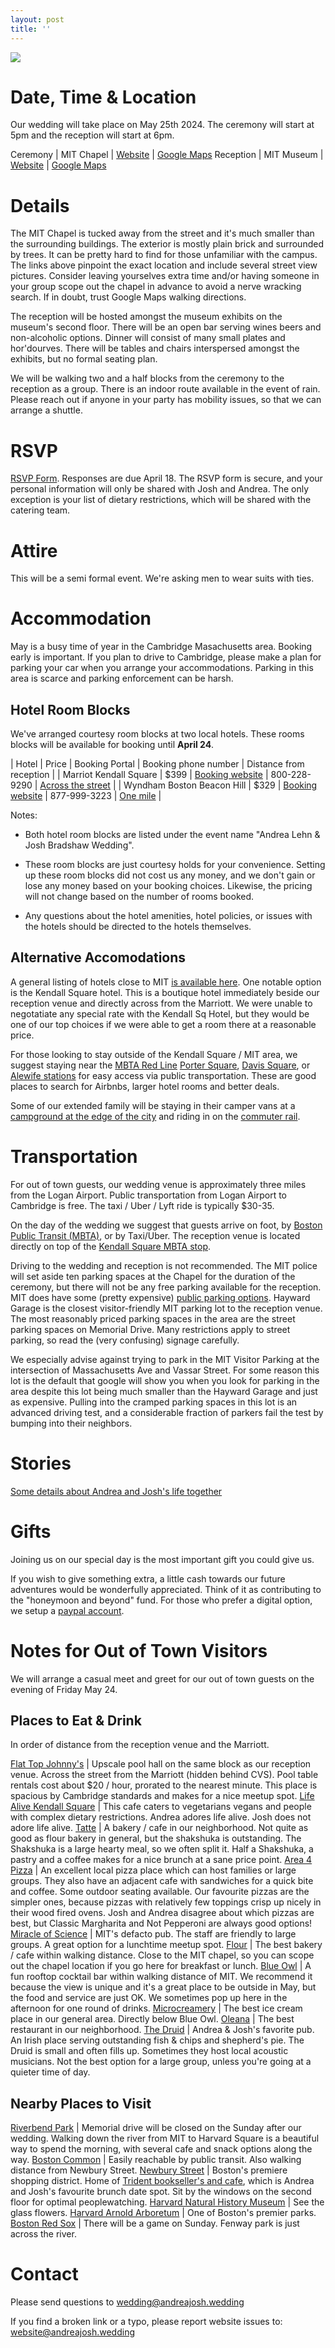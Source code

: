 ```yaml
---
layout: post
title: ''
---
```


![](img/main_picture.jpg)

# Date, Time & Location

Our wedding will take place on May 25th 2024. The ceremony will start at 5pm and the reception will start at 6pm. 

Ceremony | MIT Chapel | [Website](https://studentlife.mit.edu/cac/event-services-spaces/event-spaces/mit-chapel) | [Google Maps](https://maps.app.goo.gl/xRdoz4kD7amgpMMJ8)
Reception | MIT Museum | [Website](https://mitmuseum.mit.edu/) | [Google Maps](https://maps.app.goo.gl/asSMSx7WSqyuaUDC9)

# Details

The MIT Chapel is tucked away from the street and it's much smaller than the surrounding buildings. The exterior is mostly plain brick and surrounded by trees. It can be pretty hard to find for those unfamiliar with the campus. The links above pinpoint the exact location and include several street view pictures. Consider leaving yourselves extra time and/or having someone in your group scope out the chapel in advance to avoid a nerve wracking search. If in doubt, trust Google Maps walking directions.

The reception will be hosted amongst the museum exhibits on the museum's second floor. There will be an open bar serving wines beers and non-alcoholic options. Dinner will consist of many small plates and hor'dourves. There will be tables and chairs interspersed amongst the exhibits, but no formal seating plan.

We will be walking two and a half blocks from the ceremony to the reception as a group. There is an indoor route available in the event of rain. Please reach out if anyone in your party has mobility issues, so that we can arrange a shuttle.

# RSVP 

[RSVP Form](https://forms.gle/yNtpVW9MCpyCcn6j9). Responses are due April 18. The RSVP form is secure, and your personal information will only be shared with Josh and Andrea. The only exception is your list of dietary restrictions, which will be shared with the catering team.

# Attire

This will be a semi formal event. We're asking men to wear suits with ties. 

# Accommodation

May is a busy time of year in the Cambridge Masachusetts area. Booking early is important. If you plan to drive to Cambridge, please make a plan for parking your car when you arrange your accommodations. Parking in this area is scarce and parking enforcement can be harsh.

## Hotel Room Blocks

We've arranged courtesy room blocks at two local hotels. These rooms blocks will be available for booking until **April 24**.

| Hotel | Price | Booking Portal | Booking phone number | Distance from reception | 
| Marriot Kendall Square | $399 | [Booking website](https://www.marriott.com/events/start.mi?id=1705508530715&key=GRP) | 800-228-9290 | [Across the street](https://maps.app.goo.gl/fNaig7B3UQ6ftECcA) |
| Wyndham Boston Beacon Hill | $329 | [Booking website](https://www.wyndhamhotels.com/wyndham/boston-massachusetts/wyndham-boston-beacon-hill/rooms-rates?brand_id=HR&checkInDate=5/24/2024&checkOutDate=5/26/2024&useWRPoints=false&children=0&groupCode=0524ANDJOS&adults=1&rooms=1&loc=ChIJGzE9DS1l44kRoOhiASS_fHg&sessionId=1706298730) | 877-999-3223 | [One mile](https://maps.app.goo.gl/NvWc8aowYgpmi4uz5) |

Notes:

- Both hotel room blocks are listed under the event name "Andrea Lehn & Josh Bradshaw Wedding".

- These room blocks are just courtesy holds for your convenience. Setting up these room blocks did not cost us any money, and we don't gain or lose any money based on your booking choices. Likewise, the pricing will not change based on the number of rooms booked.

- Any questions about the hotel amenities, hotel policies, or issues with the hotels should be directed to the hotels themselves.

## Alternative Accomodations

A general listing of hotels close to MIT [is available here](https://commencement.mit.edu/guests/visiting-cambridge/accommodations). One notable option is the Kendall Square hotel. This is a boutique hotel immediately beside our reception venue and directly across from the Marriott. We were unable to negotatiate any special rate with the Kendall Sq Hotel, but they would be one of our top choices if we were able to get a room there at a reasonable price.

For those looking to stay outside of the Kendall Square / MIT area, we suggest staying near the [MBTA Red Line](https://cdn.mbta.com/sites/default/files/2022-12/2022-12-12-subway-map-v37f.pdf) [Porter Square](https://maps.app.goo.gl/4Fj5gcrcY5QdFHnz6), [Davis Square](https://maps.app.goo.gl/qLPQCDX8tfgtqZtZ9), or [Alewife stations](https://maps.app.goo.gl/H2DGYJ8CWRxAiugPA) for easy access via public transportation. These are good places to search for Airbnbs, larger hotel rooms and better deals.

Some of our extended family will be staying in their camper vans at a [campground at the edge of the city](https://spaciousskiescampgrounds.com/minute-man/) and riding in on the [commuter rail]( https://www.mbta.com/schedules/commuter-rail).

# Transportation

For out of town guests, our wedding venue is approximately three miles from the Logan Airport. Public transportation from Logan Airport to Cambridge is free. The taxi / Uber / Lyft ride is typically $30-35.

On the day of the wedding we suggest that guests arrive on foot, by [Boston Public Transit (MBTA)](https://cdn.mbta.com/sites/default/files/2022-12/2022-12-12-subway-map-v37f.pdf), or by Taxi/Uber. The reception venue is located directly on top of the [Kendall Square MBTA stop](https://www.mbta.com/stops/place-knncl).

Driving to the wedding and reception is not recommended. The MIT police will set aside ten parking spaces at the Chapel for the duration of the ceremony, but there will not be any free parking available for the reception. MIT does have some (pretty expensive) [public parking options](https://web.mit.edu/facilities/transportation/parking/visitors/public_parking.html). Hayward Garage is the closest visitor-friendly MIT parking lot to the reception venue. The most reasonably priced parking spaces in the area are the street parking spaces on Memorial Drive. Many restrictions apply to street parking, so read the (very confusing) signage carefully.

We especially advise against trying to park in the MIT Visitor Parking at the intersection of Massachusetts Ave and Vassar Street. For some reason this lot is the default that google will show you when you look for parking in the area despite this lot being much smaller than the Hayward Garage and just as expensive. Pulling into the cramped parking spaces in this lot is an advanced driving test, and a considerable fraction of parkers fail the test by bumping into their neighbors.

# Stories

[Some details about Andrea and Josh's life together](about)

# Gifts

Joining us on our special day is the most important gift you could give us.

If you wish to give something extra, a little cash towards our future adventures would be wonderfully appreciated. Think of it as contributing to the "honeymoon and beyond" fund. For those who prefer a digital option, we setup a [paypal account](https://paypal.me/andreajoshwedding?country.x=US&locale.x=en_US).

# Notes for Out of Town Visitors

We will arrange a casual meet and greet for our out of town guests on the evening of Friday May 24.

## Places to Eat & Drink

In order of distance from the reception venue and the Marriott.

[Flat Top Johnny's](https://g.co/kgs/qrAD5ez) | Upscale pool hall on the same block as our reception venue. Across the street from the Marriott (hidden behind CVS). Pool table rentals cost about $20 / hour, prorated to the nearest minute. This place is spacious by Cambridge standards and makes for a nice meetup spot.
[Life Alive Kendall Square](https://www.lifealive.com/) | This cafe caters to vegetarians vegans and people with complex dietary restrictions. Andrea adores life alive. Josh does not adore life alive.
[Tatte](https://tattebakery.com/) | A bakery / cafe in our neighborhood. Not quite as good as flour bakery in general, but the shakshuka is outstanding. The Shakshuka is a large hearty meal, so we often split it. Half a Shakshuka, a pastry and a coffee makes for a nice brunch at a sane price point.
[Area 4 Pizza](https://www.areafour.com/) | An excellent local pizza place which can host families or large groups. They also have an adjacent cafe with sandwiches for a quick bite and coffee. Some outdoor seating available. Our favourite pizzas are the simpler ones, because pizzas with relatively few toppings crisp up nicely in their wood fired ovens. Josh and Andrea disagree about which pizzas are best, but Classic Margharita and Not Pepperoni are always good options!
[Miracle of Science](https://miracleofscience.us/) | MIT's defacto pub. The staff are friendly to large groups. A great option for a lunchtime meetup spot.
[Flour](https://www.flourbakery.com/) | The best bakery / cafe within walking distance. Close to the MIT chapel, so you can scope out the chapel location if you go here for breakfast or lunch.
[Blue Owl](https://www.yelp.com/biz/blue-owl-cambridge) | A fun rooftop cocktail bar within walking distance of MIT. We recommend it because the view is unique and it's a great place to be outside in May, but the food and service are just OK. We sometimes pop up here in the afternoon for one round of drinks.
[Microcreamery](https://newcitymicrocreamery.com/newcitymicrocreamerycambridge) | The best ice cream place in our general area. Directly below Blue Owl.
[Oleana](https://www.oleanarestaurant.com/) | The best restaurant in our neighborhood.
[The Druid](https://www.druidpub.com/)            | Andrea & Josh's favorite pub. An Irish place serving outstanding fish & chips and shepherd's pie. The Druid is small and often fills up. Sometimes they host local acoustic musicians. Not the best option for a large group, unless you're going at a quieter time of day.

## Nearby Places to Visit

[Riverbend Park](https://www.cambridgema.gov/streetsandtransportation/memorialdrive#:~:text=The%20Massachusetts%20Legislature%20passes%20a,end%20of%20April%20until%20mid) | Memorial drive will be closed on the Sunday after our wedding. Walking down the river from MIT to Harvard Square is a beautiful way to spend the morning, with several cafe and snack options along the way.
[Boston Common](https://www.boston.gov/parks/boston-common) | Easily reachable by public transit. Also walking distance from Newbury Street.
[Newbury Street](https://www.boston-discovery-guide.com/newbury-street-shopping.html) | Boston's premiere shopping district. Home of [Trident bookseller's and cafe](https://www.tridentbookscafe.com/), which is Andrea and Josh's favourite brunch date spot. Sit by the windows on the second floor for optimal peoplewatching. 
[Harvard Natural History Museum](https://hmnh.harvard.edu/) | See the glass flowers.
[Harvard Arnold Arboretum](https://arboretum.harvard.edu/)       | One of Boston's premier parks.
[Boston Red Sox](https://www.mlb.com/redsox/tickets) | There will be a game on Sunday. Fenway park is just across the river.


# Contact

Please send questions to wedding@andreajosh.wedding

If you find a broken link or a typo, please report website issues to: website@andreajosh.wedding
